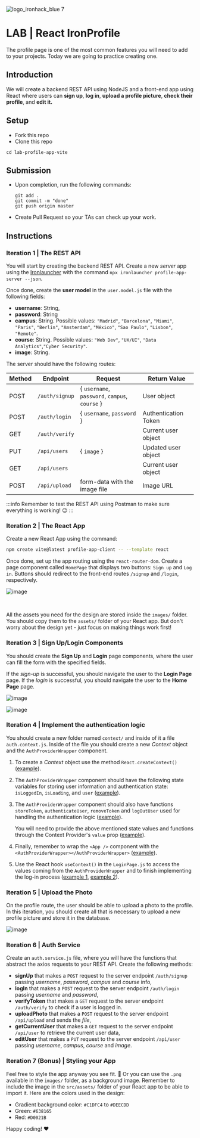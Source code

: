 ![logo_ironhack_blue 7](https://user-images.githubusercontent.com/23629340/40541063-a07a0a8a-601a-11e8-91b5-2f13e4e6b441.png)

# LAB | React IronProfile


The profile page is one of the most common features you will need to add to your projects. Today we are going to practice creating one.

## Introduction

We will create a backend REST API using NodeJS and a front-end app using React where users can **sign up**, **log in**, **upload a profile picture**, **check their profile**, and **edit it.**

## Setup

- Fork this repo
- Clone this repo

```shell
cd lab-profile-app-vite
```

## Submission

- Upon completion, run the following commands:

  ```
  git add .
  git commit -m "done"
  git push origin master
  ```

- Create Pull Request so your TAs can check up your work.

## Instructions

### Iteration 1 | The REST API

You will start by creating the backend REST API. Create a new _server_ app using the [Ironlauncher](https://www.npmjs.com/package/ironlauncher) with the command `npx ironlauncher profile-app-server --json`.

Once done, create the **user model** in the `user.model.js` file with the following fields:

- **username**: String,
- **password**: String
- **campus**: String. Possible values: `"Madrid"`, `"Barcelona"`, `"Miami"`, `"Paris"`, `"Berlin"`, `"Amsterdam"`, `"México"`, `"Sao Paulo"`, `"Lisbon"`, `"Remote"`.
- **course**: String. Possible values: `"Web Dev"`, `"UX/UI"`, `"Data Analytics"`,`"Cyber Security"`.
- **image**: String.

The server should have the following routes:

| Method | Endpoint       | Request                                        | Return Value         |
| ------ | -------------- | ---------------------------------------------- | -------------------- |
| POST   | `/auth/signup` | { `username`, `password`, `campus`, `course` } | User object          |
| POST   | `/auth/login`  | { `username`, `password` }                     | Authentication Token |
| GET    | `/auth/verify` |                                                | Current user object  |
| PUT    | `/api/users`   | { `image` }                                    | Updated user object  |
| GET    | `/api/users`   |                                                | Current user object  |
| POST   | `/api/upload`  | form-data with the image file                  | Image URL            |

:::info
Remember to test the REST API using Postman to make sure everything is working! :wink:
:::



### Iteration 2 | The React App

Create a new React App using the command:

```bash 
npm create vite@latest profile-app-client -- --template react
```



Once done, set up the app routing using the `react-router-dom`. Create a page component called `HomePage` that displays two buttons: `Sign up` and `Log in`. Buttons should redirect to the front-end routes `/signup` and `/login`, respectively.

![image](https://user-images.githubusercontent.com/23629340/43786924-1c5d3d5a-9a6a-11e8-90c4-7ff2f92ef983.png)

<br>

All the assets you need for the design are stored inside the `images/` folder. You should copy them to the `assets/` folder of your React app.  But don't worry about the design yet - just focus on making things work first!





### Iteration 3 | Sign Up/Login Components

You should create the **Sign Up** and **Login** page components, where the user can fill the form with the specified fields.

If the *sign-up* is successful, you should navigate the user to the **Login Page** page.
If the *login* is successful, you should navigate the user to the **Home Page** page.

![image](https://user-images.githubusercontent.com/23629340/43787810-2c9dc94e-9a6c-11e8-8854-0993c5de16a3.png)

![image](https://user-images.githubusercontent.com/23629340/43787823-37a22ed4-9a6c-11e8-9c8e-70cd622f4d96.png)



### Iteration 4 | Implement the authentication logic

You should create a new folder named `context/` and inside of it a file `auth.context.js`. Inside of the file you should create a new *Context* object and the `AuthProviderWrapper` component.

1. To create a *Context* object use the method `React.createContext()` ([example](https://github.com/ironhack-labs/lesson-code-h-react-authentication-frontend/blob/master/src/context/auth.context.js#L6)).

2. The `AuthProviderWrapper` component should have the following state variables for storing user information and authentication state: `isLoggedIn`, `isLoading`, and `user` ([example](https://github.com/ironhack-labs/lesson-code-h-react-authentication-frontend/blob/master/src/context/auth.context.js#L9-L11)).

3. The `AuthProviderWrapper` component should also have functions `storeToken`, `authenticateUser`,  `removeToken` and `logOutUser` used for handling the authentication logic ([example](https://github.com/ironhack-labs/lesson-code-h-react-authentication-frontend/blob/master/src/context/auth.context.js#L13-L59)). 
  
   You will need to provide the above mentioned state values and functions through the Context Provider's `value` prop ([example](https://github.com/ironhack-labs/lesson-code-h-react-authentication-frontend/blob/master/src/context/auth.context.js#L71)).

4. Finally, remember to wrap the `<App />` component with the `<AuthProviderWrapper></AuthProviderWrapper>` ([example](https://github.com/ironhack-labs/lesson-code-h-react-authentication-frontend/blob/master/src/index.js#L15-L17)).
5. Use the React hook `useContext()` in the `LoginPage.js` to access the values coming from the `AuthProviderWrapper`  and to finish implementing the log-in process ([example 1](https://github.com/ironhack-labs/lesson-code-h-react-authentication-frontend/blob/812bdce8d55cdad3d428dc9a8f4b3fdd8e3f6fd0/src/pages/LoginPage.js#L14), [example 2](https://github.com/ironhack-labs/lesson-code-h-react-authentication-frontend/blob/812bdce8d55cdad3d428dc9a8f4b3fdd8e3f6fd0/src/pages/LoginPage.js#L25-L36)).




### Iteration 5 | Upload the Photo

On the profile route, the user should be able to upload a photo to the profile. In this iteration, you should create all that is necessary to upload a new profile picture and store it in the database.

![image](https://user-images.githubusercontent.com/23629340/43787903-6a370928-9a6c-11e8-89b1-15e86e0397e4.png)



### Iteration 6 | Auth Service

Create an `auth.service.js` file, where you will have the functions that abstract the axios requests to your REST API. Create the following methods:

- **signUp** that makes a `POST` request to the server endpoint `/auth/signup` passing _username_, _password_, _campus_ and _course_ info,
- **logIn** that makes a `POST` request to the server endpoint `/auth/login` passing _username_ and _password_,
- **verifyToken** that makes a `GET` request to the server endpoint `/auth/verify` to check if a user is logged in.
- **uploadPhoto** that makes a `POST` request to the server endpoint `/api/upload` and sends the _file_,
- **getCurrentUser** that makes a `GET` request to the server endpoint `/api/user` to retrieve the current user data,
- **editUser** that makes a `PUT` request to the server endpoint `/api/user` passing _username_, _campus_, _course_ and _image_.



### Iteration 7 (Bonus) | Styling your App

Feel free to style the app anyway you see fit. :art:
Or you can use the `.png`  available in the `images/` folder, as a background image. Remember to include the image in the `src/assets/` folder of your React app to be able to import it. Here are the colors used in the design:

- Gradient background color: `#C1DFC4` to `#DEECDD`
- Green: `#638165`
- Red: `#D0021B`

Happy coding! :heart:

